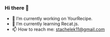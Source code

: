 ### Hi there 👋

- 🔭 I’m currently working on YourRecipe.
- 🌱 I’m currently learning Recat.js.
- 📫 How to reach me: stachelek11@gmail.com

<!--
**stachelek11/stachelek11** is a ✨ _special_ ✨ repository because its `README.md` (this file) appears on your GitHub profile.

Here are some ideas to get you started:

- 👯 I’m looking to collaborate on ...
- 🤔 I’m looking for help with ...
- 💬 Ask me about ...

- 😄 Pronouns: ...
- ⚡ Fun fact: ...
-->
